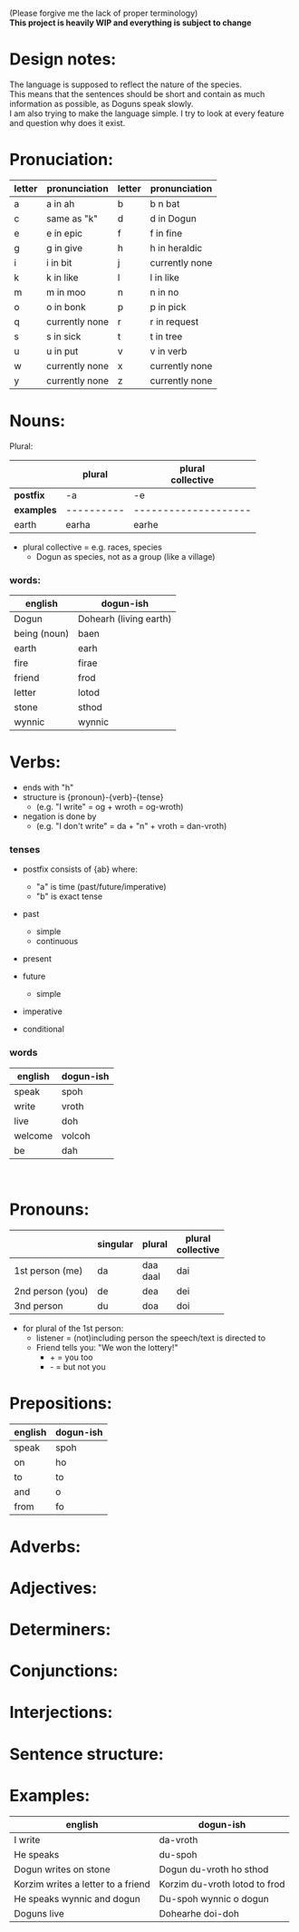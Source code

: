 (Please forgive me the lack of proper terminology)<br>
**This project is heavily WIP and everything is subject to change**

# Design notes:
The language is supposed to reflect the nature of the species.<br>
This means that the sentences should be short and
contain as much information as possible, as Doguns speak slowly. <br>
I am also trying to make the language simple. I try to look at every feature and question why does it exist.

# Pronuciation:
| letter | pronunciation   | letter | pronunciation   |
|--------|-----------------|--------|-----------------|
| a      | a in ah         | b      | b n bat         |
| c      | same as "k"     | d      | d in Dogun      |
| e      | e in epic       | f      | f in fine       |
| g      | g in give       | h      | h in heraldic   |
| i      | i in bit        | j      | currently none  |
| k      | k in like       | l      | l in like       |
| m      | m in moo        | n      | n in no         |
| o      | o in bonk       | p      | p in pick       |
| q      | currently none  | r      | r in request    |
| s      | s in sick       | t      | t in tree       |
| u      | u in put        | v      | v in verb       |
| w      | currently none  | x      | currently none  |
| y      | currently none  | z      | currently none  |


# Nouns:
Plural:

|              |  plural    | plural<br>collective |
|--------------|------------|----------------------|
| **postfix**  | -a         | -e                   |
| **examples** | ---------- | -------------------- |
| earth        | earha      | earhe                |
- plural collective = e.g. races, species
  - Dogun as species, not as a group (like a village)

### words:
| english      | dogun-ish             |
|--------------|-----------------------|
| Dogun        | Dohearh (living earth)|
| being (noun) | baen                  |
| earth        | earh                  |
| fire         | firae                 |
| friend       | frod                  |
| letter       | lotod                 |
| stone        | sthod                 |
| wynnic       | wynnic                |


# Verbs:
- ends with "h"
- structure is {pronoun}-{verb}-{tense}
  - (e.g. "I write" =  og + wroth = og-wroth)
- negation is done by
  - (e.g. "I don't write" = da + "n" + vroth = dan-vroth)

### tenses
- postfix consists of {ab} where:
  - "a" is time (past/future/imperative)
  - "b" is exact tense


- past
  - simple
  - continuous
- present
- future
  - simple
- imperative
- conditional

### words
| english | dogun-ish |
|---------|-----------|
| speak   | spoh      |
| write   | vroth     |
| live    | doh       |
| welcome | volcoh    |
| be      | dah       |
<br>


# Pronouns:
|                  | singular | plural      | plural<br>collective|
|------------------|----------|-------------|---------------------|
| 1st person (me)  | da       | daa<br>daal | dai                 |
| 2nd person (you) | de       | dea         | dei                 |
| 3nd person       | du       | doa         | doi                 |
- for plural of the 1st person:
  - listener = (not)including person the speech/text is directed to
  - Friend tells you: "We won the lottery!"
    - \+ = you too
    - \- = but not you


# Prepositions:
| english | dogun-ish |
|---------|-----------|
| speak   | spoh      |
| on      | ho        |
| to      | to        |
| and     | o         |
| from    | fo        |


# Adverbs:
# Adjectives:

# Determiners:
# Conjunctions:
# Interjections:


# Sentence structure:


# Examples:
| english                            | dogun-ish                     |
|------------------------------------|-------------------------------|
| I write                            | da-vroth                      |
| He speaks                          | du-spoh                       |
| Dogun writes on stone              | Dogun du-vroth ho sthod       |
| Korzim writes a letter to a friend | Korzim du-vroth lotod to frod |
| He speaks wynnic and dogun         | Du-spoh wynnic o dogun        |
| Doguns live                        | Dohearhe doi-doh               |
